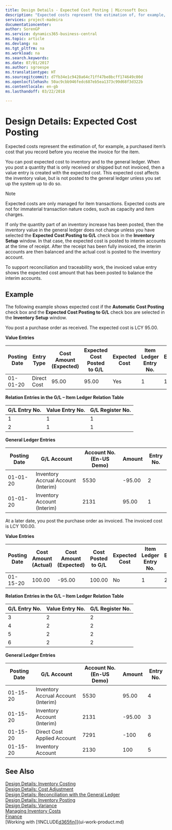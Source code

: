 ```yaml
---
title: Design Details - Expected Cost Posting | Microsoft Docs
description: "Expected costs represent the estimation of, for example, a purchased item’s cost that you record before you receive the invoice for the item."
services: project-madeira
documentationcenter: 
author: SorenGP
ms.service: dynamics365-business-central
ms.topic: article
ms.devlang: na
ms.tgt_pltfrm: na
ms.workload: na
ms.search.keywords: 
ms.date: 07/01/2017
ms.author: sgroespe
ms.translationtype: HT
ms.sourcegitcommit: d7fb34e1c9428a64c71ff47be8bcff174649c00d
ms.openlocfilehash: 50ac9cbb946fedc687eb5ea1373c99d68f3d322b
ms.contentlocale: en-gb
ms.lasthandoff: 03/22/2018

---
```

# <a name="design-details-expected-cost-posting"></a>Design Details: Expected Cost Posting
Expected costs represent the estimation of, for example, a purchased item’s cost that you record before you receive the invoice for the item.  

 You can post expected cost to inventory and to the general ledger. When you post a quantity that is only received or shipped but not invoiced, then a value entry is created with the expected cost. This expected cost affects the inventory value, but is not posted to the general ledger unless you set up the system up to do so.  

> [!NOTE]  
>  Expected costs are only managed for item transactions. Expected costs are not for immaterial transaction nature codes, such as capacity and item charges.  

 If only the quantity part of an inventory increase has been posted, then the inventory value in the general ledger does not change unless you have selected the **Expected Cost Posting to G/L** check box in the **Inventory Setup** window. In that case, the expected cost is posted to interim accounts at the time of receipt. After the receipt has been fully invoiced, the interim accounts are then balanced and the actual cost is posted to the inventory account.  

 To support reconciliation and traceability work, the invoiced value entry shows the expected cost amount that has been posted to balance the interim accounts.  

## <a name="example"></a>Example  
 The following example shows expected cost if the **Automatic Cost Posting** check box and the **Expected Cost Posting to G/L** check box are selected in the **Inventory Setup** window.  

 You post a purchase order as received. The expected cost is LCY 95.00.  

 **Value Entries**  

|Posting Date|Entry Type|Cost Amount (Expected)|Expected Cost Posted to G/L|Expected Cost|Item Ledger Entry No.|Entry No.|  
|------------------|----------------|------------------------------|----------------------------------|-------------------|---------------------------|---------------|  
|01-01-20|Direct Cost|95.00|95.00|Yes|1|1|  

 **Relation Entries in the G/L – Item Ledger Relation Table**  

|G/L Entry No.|Value Entry No.|G/L Register No.|  
|--------------------|---------------------|-----------------------|  
|1|1|1|  
|2|1|1|  

 **General Ledger Entries**  

|Posting Date|G/L Account|Account No. (En-US Demo)|Amount|Entry No.|  
|------------------|------------------|---------------------------------|------------|---------------|  
|01-01-20|Inventory Accrual Account (Interim)|5530|-95.00|2|  
|01-01-20|Inventory Account (Interim)|2131|95.00|1|  

 At a later date, you post the purchase order as invoiced. The invoiced cost is LCY 100.00.  

 **Value Entries**  

|Posting Date|Cost Amount (Actual)|Cost Amount (Expected)|Cost Posted to G/L|Expected Cost|Item Ledger Entry No.|Entry No.|  
|------------------|----------------------------|------------------------------|-------------------------|-------------------|---------------------------|---------------|  
|01-15-20|100.00|-95.00|100.00|No|1|2|  

 **Relation Entries in the G/L – Item Ledger Relation Table**  

|G/L Entry No.|Value Entry No.|G/L Register No.|  
|--------------------|---------------------|-----------------------|  
|3|2|2|  
|4|2|2|  
|5|2|2|  
|6|2|2|  

 **General Ledger Entries**  

|Posting Date|G/L Account|Account No. (En-US Demo)|Amount|Entry No.|  
|------------------|------------------|---------------------------------|------------|---------------|  
|01-15-20|Inventory Accrual Account (Interim)|5530|95.00|4|  
|01-15-20|Inventory Account (Interim)|2131|-95.00|3|  
|01-15-20|Direct Cost Applied Account|7291|-100|6|  
|01-15-20|Inventory Account|2130|100|5|  

## <a name="see-also"></a>See Also
 [Design Details: Inventory Costing](design-details-inventory-costing.md)   
 [Design Details: Cost Adjustment](design-details-cost-adjustment.md)   
 [Design Details: Reconciliation with the General Ledger](design-details-reconciliation-with-the-general-ledger.md)   
 [Design Details: Inventory Posting](design-details-inventory-posting.md)   
 [Design Details: Variance](design-details-variance.md)  
 [Managing Inventory Costs](finance-manage-inventory-costs.md)  
 [Finance](finance.md)  
 [Working with [!INCLUDE[d365fin](includes/d365fin_md.md)]](ui-work-product.md)

